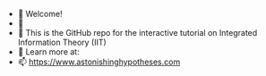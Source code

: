 - 👋 Welcome!
- 👀 
- 🌱 This is the GitHub repo for the interactive tutorial on Integrated Information Theory (IIT)
- 💞️ Learn more at:
- 📫 https://www.astonishinghypotheses.com

<!---
IITCode/IITCode is a ✨ special ✨ repository because its `README.md` (this file) appears on your GitHub profile.
You can click the Preview link to take a look at your changes.
--->
